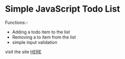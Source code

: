 # Simple JavaScript Todo List

Functions:-

- Adding a todo item to the list
- Removing a to item from the list
- simple input validation

visit the site [HERE](https://umarfchy.github.io/simple-js-todo-list/index.html)
